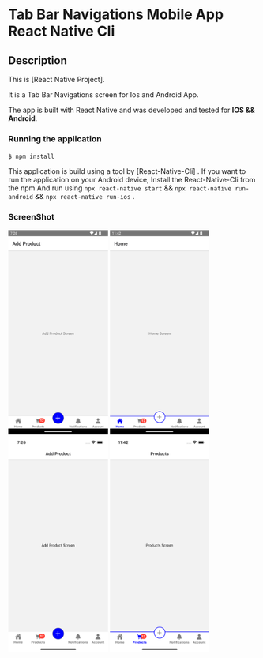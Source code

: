 # Tab Bar Navigations Mobile App React Native Cli

## Description

This is [React Native Project].

It is a Tab Bar Navigations screen for Ios and Android App.

The app is built with React Native and was developed and tested for **IOS && Android**.

### Running the application

`$ npm install`

This application is build using a tool by [React-Native-Cli] .
If you want to run the application on your Android device, Install the React-Native-Cli from the npm
And run using `npx react-native start` && `npx react-native run-android` && `npx react-native run-ios` .


### ScreenShot

<p float="left">

  <img src="screenshot/tabBarAndroid.png" width="40%" />
  <img src="screenshot/tabBarAndroid2.png" width="40%" />
  <img src="screenshot/tabBarIos.png" width="40%" />
  <img src="screenshot/tabBarIos2.png" width="40%" />
</p>
